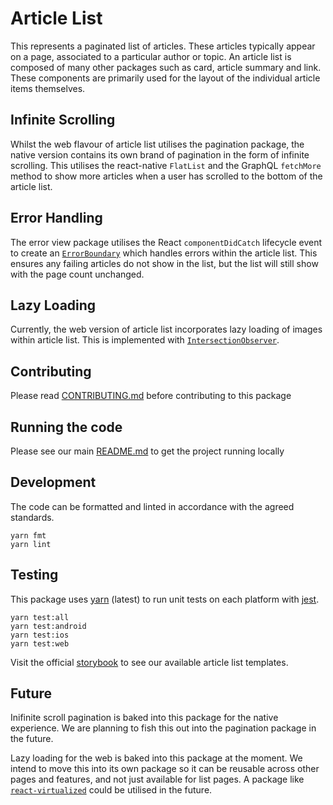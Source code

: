 # Article List

This represents a paginated list of articles. These articles typically appear on
a page, associated to a particular author or topic. An article list is composed
of many other packages such as card, article summary and link. These components
are primarily used for the layout of the individual article items themselves.

## Infinite Scrolling

Whilst the web flavour of article list utilises the pagination package, the
native version contains its own brand of pagination in the form of infinite
scrolling. This utilises the react-native `FlatList` and the GraphQL `fetchMore`
method to show more articles when a user has scrolled to the bottom of the
article list.

## Error Handling

The error view package utilises the React `componentDidCatch` lifecycle event to
create an
[`ErrorBoundary`](https://reactjs.org/blog/2017/07/26/error-handling-in-react-16.html)
which handles errors within the article list. This ensures any failing articles
do not show in the list, but the list will still show with the page count
unchanged.

## Lazy Loading

Currently, the web version of article list incorporates lazy loading of images
within article list. This is implemented with
[`IntersectionObserver`](https://developer.mozilla.org/en-US/docs/Web/API/Intersection_Observer_API).

## Contributing

Please read [CONTRIBUTING.md](./CONTRIBUTING.md) before contributing to this
package

## Running the code

Please see our main [README.md](../README.md) to get the project running locally

## Development

The code can be formatted and linted in accordance with the agreed standards.

```
yarn fmt
yarn lint
```

## Testing

This package uses [yarn](https://yarnpkg.com) (latest) to run unit tests on each
platform with [jest](https://facebook.github.io/jest/).

```
yarn test:all
yarn test:android
yarn test:ios
yarn test:web
```

Visit the official
[storybook](http://components.thetimes.co.uk/?knob-Size%20of%20ad%20placeholder%3A=default&selectedKind=Composed%2FArticle%20List&selectedStory=Default%20with%20images&full=0&addons=1&stories=1&panelRight=0&addonPanel=storybooks%2Fstorybook-addon-knobs)
to see our available article list templates.

## Future

Inifinite scroll pagination is baked into this package for the native
experience. We are planning to fish this out into the pagination package in the
future.

Lazy loading for the web is baked into this package at the moment. We intend to
move this into its own package so it can be reusable across other pages and
features, and not just available for list pages. A package like
[`react-virtualized`](https://github.com/bvaughn/react-virtualized) could be
utilised in the future.
